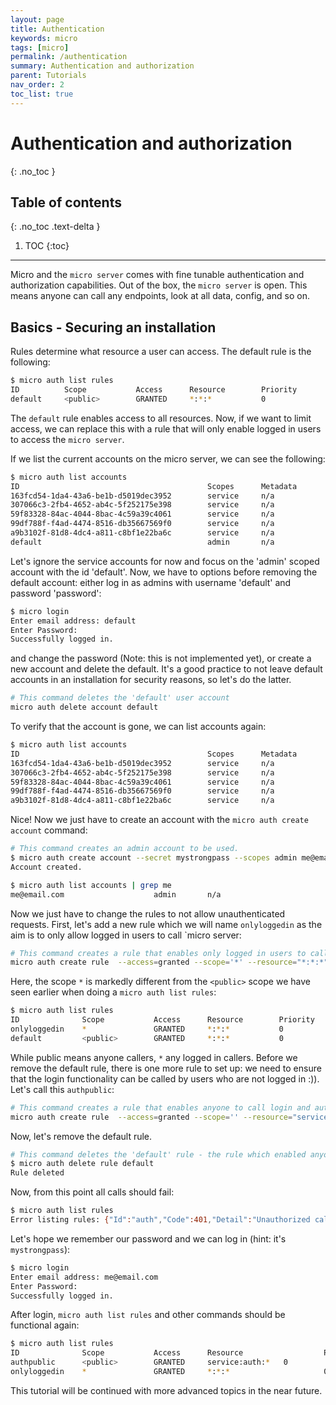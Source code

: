 ```yaml
---
layout: page
title: Authentication
keywords: micro
tags: [micro]
permalink: /authentication
summary: Authentication and authorization
parent: Tutorials
nav_order: 2
toc_list: true
---
```


# Authentication and authorization
{: .no_toc }

## Table of contents
{: .no_toc .text-delta }

1. TOC
{:toc}
---

Micro and the `micro server` comes with fine tunable authentication and authorization capabilities.
Out of the box, the `micro server` is open. This means anyone can call any endpoints, look at all data, config, and so on.

## Basics - Securing an installation

Rules determine what resource a user can access. The default rule is the following:

```sh
$ micro auth list rules
ID          Scope           Access      Resource        Priority
default     <public>        GRANTED     *:*:*           0
```

The `default` rule enables access to all resources. Now, if we want to limit access, we can replace this with a rule
that will only enable logged in users to access the `micro server`.

If we list the current accounts on the micro server, we can see the following:

```sh
$ micro auth list accounts
ID                                          Scopes      Metadata
163fcd54-1da4-43a6-be1b-d5019dec3952        service     n/a
307066c3-2fb4-4652-ab4c-5f252175e398        service     n/a
59f83328-84ac-4044-8bac-4c59a39c4061        service     n/a
99df788f-f4ad-4474-8516-db35667569f0        service     n/a
a9b3102f-81d8-4dc4-a811-c8bf1e22ba6c        service     n/a
default                                     admin       n/a
```

Let's ignore the service accounts for now and focus on the 'admin' scoped account with the id 'default'.
Now, we have to options before removing the default account: either log in as admins with username 'default' and password 'password':

```sh
$ micro login
Enter email address: default
Enter Password: 
Successfully logged in.
```

and change the password (Note: this is not implemented yet), or create a new account and delete the default. It's a good practice to not leave default accounts in an installation for security reasons, so let's do the latter.

```sh
# This command deletes the 'default' user account
micro auth delete account default
```

To verify that the account is gone, we can list accounts again:

```sh
$ micro auth list accounts
ID                                          Scopes      Metadata
163fcd54-1da4-43a6-be1b-d5019dec3952        service     n/a
307066c3-2fb4-4652-ab4c-5f252175e398        service     n/a
59f83328-84ac-4044-8bac-4c59a39c4061        service     n/a
99df788f-f4ad-4474-8516-db35667569f0        service     n/a
a9b3102f-81d8-4dc4-a811-c8bf1e22ba6c        service     n/a
```

Nice! Now we just have to create an account with the `micro auth create account` command:

```sh
# This command creates an admin account to be used.
$ micro auth create account --secret mystrongpass --scopes admin me@email.com
Account created.
```

```sh
$ micro auth list accounts | grep me
me@email.com					admin		n/a
```

Now we just have to change the rules to not allow unauthenticated requests. First, let's add a new rule which we will name `onlyloggedin` as the aim is to only allow
logged in users to call `micro server:

```sh
# This command creates a rule that enables only logged in users to call the micro server
micro auth create rule  --access=granted --scope='*' --resource="*:*:*" onlyloggedin
```

Here, the scope `*` is markedly different from the `<public>` scope we have seen earlier when doing a `micro auth list rules`:

```sh
$ micro auth list rules
ID			    Scope			Access		Resource		Priority
onlyloggedin	*			    GRANTED		*:*:*			0
default			<public>		GRANTED		*:*:*			0
```

While public means anyone callers, `*` any logged in callers. Before we remove the default rule, there is one more rule to set up: we need to ensure that
the login functionality can be called by users who are not logged in :)). Let's call this `authpublic`:

```sh
# This command creates a rule that enables anyone to call login and auth related endpoints
micro auth create rule  --access=granted --scope='' --resource="service:auth:*" authpublic
```

Now, let's remove the default rule.

```sh
# This command deletes the 'default' rule - the rule which enabled anyone to call the 'micro server'.
$ micro auth delete rule default
Rule deleted
```

Now, from this point all calls should fail:

```sh
$ micro auth list rules
Error listing rules: {"Id":"auth","Code":401,"Detail":"Unauthorized call made to auth:Rules.List","Status":"Unauthorized"}
```

Let's hope we remember our password and we can log in (hint: it's `mystrongpass`):

```sh
$ micro login
Enter email address: me@email.com
Enter Password: 
Successfully logged in.
```

After login, `micro auth list rules` and other commands should be functional again:

```sh
$ micro auth list rules
ID              Scope           Access      Resource                  Priority
authpublic      <public>        GRANTED     service:auth:*   0
onlyloggedin    *               GRANTED     *:*:*                     0
```

This tutorial will be continued with more advanced topics in the near future.